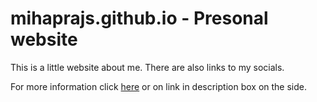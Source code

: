 # mihaprajs.github.io - Presonal website
This is a little website about me. There are also links to my socials. 

For more information click [here](https://mihaprajs.github.io) or on link in description box on the side.
